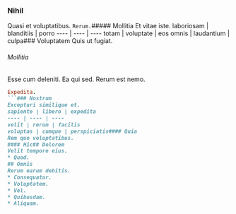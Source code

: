### Nihil
Quasi et voluptatibus.
`Rerum.`##### Mollitia
Et vitae iste.
laboriosam | blanditiis | porro
---- | ---- | ----
totam | voluptate | eos
omnis | laudantium | culpa### Voluptatem
Quis ut fugiat.
###### Mollitia
Esse cum deleniti. Ea qui sed. Rerum est nemo.
```ruby
Expedita.
```### Nostrum
Excepturi similique et.
sapiente | libero | expedita
---- | ---- | ----
velit | rerum | facilis
voluptas | cumque | perspiciatis#### Quia
Rem quo voluptatibus.
#### Hic## Dolorem
Velit tempore eius.
* Quod. 
## Omnis
Rerum earum debitis.
* Consequatur. 
* Voluptatem. 
* Vel. 
* Quibusdam. 
* Aliquam. 
